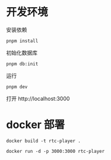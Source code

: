 # 开发环境

安装依赖

```shell
pnpm install
```

初始化数据库

```shell
pnpm db:init
```

运行

```shell
pnpm dev
```

打开 http://localhost:3000

# docker 部署

```shell
docker build -t rtc-player .
```

```shell
docker run -d -p 3000:3000 rtc-player
```
